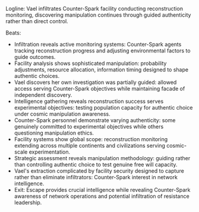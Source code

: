 ﻿---
series: 3
novella: 2
file: S3N2_CH07
type: chapter
pov: Vael
setting: Counter-Spark facility infiltration - active operations
word_target_min: 1201
word_target_max: 2299
status: outline
---
Logline: Vael infiltrates Counter-Spark facility conducting reconstruction monitoring, discovering manipulation continues through guided authenticity rather than direct control.

Beats:
- Infiltration reveals active monitoring systems: Counter-Spark agents tracking reconstruction progress and adjusting environmental factors to guide outcomes.
- Facility analysis shows sophisticated manipulation: probability adjustments, resource allocation, information timing designed to shape authentic choices.
- Vael discovers her own investigation was partially guided: allowed access serving Counter-Spark objectives while maintaining facade of independent discovery.
- Intelligence gathering reveals reconstruction success serves experimental objectives: testing population capacity for authentic choice under cosmic manipulation awareness.
- Counter-Spark personnel demonstrate varying authenticity: some genuinely committed to experimental objectives while others questioning manipulation ethics.
- Facility systems show global scope: reconstruction monitoring extending across multiple continents and civilizations serving cosmic-scale experimentation.
- Strategic assessment reveals manipulation methodology: guiding rather than controlling authentic choice to test genuine free will capacity.
- Vael's extraction complicated by facility security designed to capture rather than eliminate infiltrators: Counter-Spark interest in network intelligence.
- Exit: Escape provides crucial intelligence while revealing Counter-Spark awareness of network operations and potential infiltration of resistance leadership.